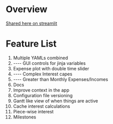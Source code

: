 # Overview 

[Shared here on streamlit](https://share.streamlit.io/engineerslifeforme/discrete_financial_forecast/main/newapp.py)

# Feature List

1. Multiple YAMLs combined
2. ---- GUI controls for jinja variables
3. Expense plot with double time slider
4. ---- Complex Interest capes
5. ---- Greater than Monthly Expenses/Incomes
6. Docs
7. Improve context in the app
8. Configuration file versioning
9. Gantt like view of when things are active
10. Cache interest calculations
11. Piece-wise interest
12. Milestones